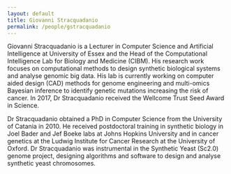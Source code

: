 ```yaml
---
layout: default
title: Giovanni Stracquadanio
permalink: /people/gstracquadanio
---
```

Giovanni Stracquadanio is a Lecturer in Computer Science and Artificial Intelligence at University of Essex and the Head of the Computational Intelligence Lab for Biology and Medicine (CIBM). His research work focuses on computational methods to design synthetic biological systems and analyse genomic big data. His lab is currently working on computer aided design (CAD) methods for genome engineering and multi-omics Bayesian inference to identify genetic mutations increasing the risk of cancer. In 2017, Dr Stracquadanio received the Wellcome Trust Seed Award in Science.

Dr Stracquadanio obtained a PhD in Computer Science from the University of Catania in 2010. He received postdoctoral training in synthetic biology in Joel Bader and Jef Boeke labs at Johns Hopkins University and in cancer genetics at the Ludwig Institute for Cancer Research at the University of Oxford. Dr Stracquadanio was instrumental in the Synthetic Yeast (Sc2.0) genome project, designing algorithms and software to design and analyse synthetic yeast chromosomes.
